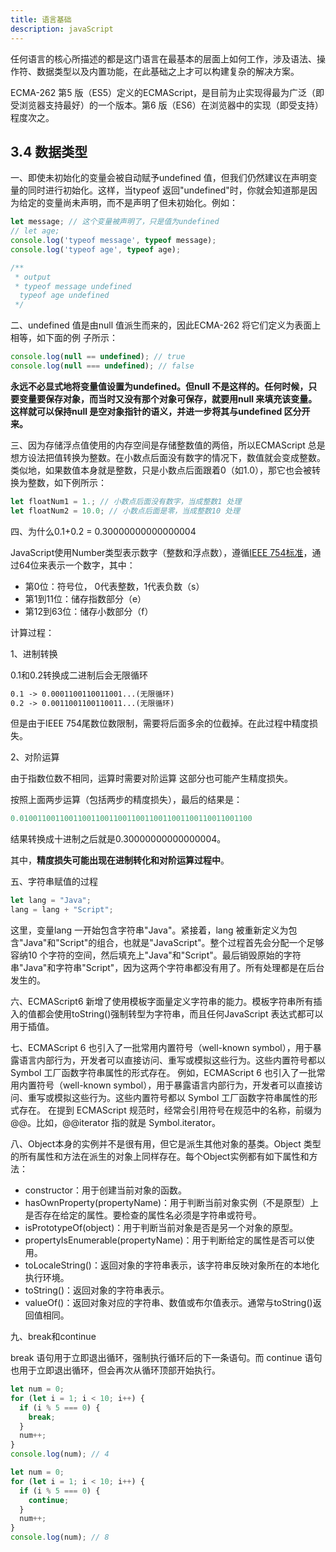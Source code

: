 ```yaml
---
title: 语言基础
description: javaScript
---
```


任何语言的核心所描述的都是这门语言在最基本的层面上如何工作，涉及语法、操作符、数据类型以及内置功能，在此基础之上才可以构建复杂的解决方案。

ECMA-262 第5 版（ES5）定义的ECMAScript，是目前为止实现得最为广泛（即受浏览器支持最好）的一个版本。第6 版（ES6）在浏览器中的实现（即受支持）程度次之。

## 3.4 数据类型

一、即使未初始化的变量会被自动赋予undefined 值，但我们仍然建议在声明变量的同时进行初始化。这样，当typeof 返回"undefined"时，你就会知道那是因为给定的变量尚未声明，而不是声明了但未初始化。例如：

```javascript
let message; // 这个变量被声明了，只是值为undefined
// let age;
console.log('typeof message', typeof message);
console.log('typeof age', typeof age);

/**
 * output
 * typeof message undefined
  typeof age undefined
 */
```

二、undefined 值是由null 值派生而来的，因此ECMA-262 将它们定义为表面上相等，如下面的例
子所示：

```js
console.log(null == undefined); // true
console.log(null === undefined); // false
```

**永远不必显式地将变量值设置为undefined。但null 不是这样的。任何时候，只要变量要保存对象，而当时又没有那个对象可保存，就要用null 来填充该变量。这样就可以保持null 是空对象指针的语义，并进一步将其与undefined 区分开来。**

三、因为存储浮点值使用的内存空间是存储整数值的两倍，所以ECMAScript 总是想方设法把值转换为整数。在小数点后面没有数字的情况下，数值就会变成整数。类似地，如果数值本身就是整数，只是小数点后面跟着0（如1.0），那它也会被转换为整数，如下例所示：

```js
let floatNum1 = 1.; // 小数点后面没有数字，当成整数1 处理
let floatNum2 = 10.0; // 小数点后面是零，当成整数10 处理
```

四、为什么0.1+0.2 = 0.30000000000000004

JavaScript使用Number类型表示数字（整数和浮点数），遵循[IEEE 754标准](https://zh.wikipedia.org/wiki/IEEE_754)，通过64位来表示一个数字，其中：

* 第0位：符号位， 0代表整数，1代表负数（s）
* 第1到11位：储存指数部分（e）
* 第12到63位：储存小数部分（f）

计算过程：

1、进制转换

0.1和0.2转换成二进制后会无限循环

```md
0.1 -> 0.0001100110011001...(无限循环)
0.2 -> 0.0011001100110011...(无限循环)
```

但是由于IEEE 754尾数位数限制，需要将后面多余的位截掉。在此过程中精度损失。

2、对阶运算

由于指数位数不相同，运算时需要对阶运算 这部分也可能产生精度损失。

按照上面两步运算（包括两步的精度损失），最后的结果是：

```js
0.0100110011001100110011001100110011001100110011001100 
```

结果转换成十进制之后就是0.30000000000000004。

其中，**精度损失可能出现在进制转化和对阶运算过程中**。

五、字符串赋值的过程

```js
let lang = "Java";
lang = lang + "Script";
```

这里，变量lang 一开始包含字符串"Java"。紧接着，lang 被重新定义为包含"Java"和"Script"的组合，也就是"JavaScript"。整个过程首先会分配一个足够容纳10 个字符的空间，然后填充上"Java"和"Script"。最后销毁原始的字符串"Java"和字符串"Script"，因为这两个字符串都没有用了。所有处理都是在后台发生的。

六、ECMAScript6 新增了使用模板字面量定义字符串的能力。模板字符串所有插入的值都会使用toString()强制转型为字符串，而且任何JavaScript 表达式都可以用于插值。

七、ECMAScript 6 也引入了一批常用内置符号（well-known symbol），用于暴露语言内部行为，开发者可以直接访问、重写或模拟这些行为。这些内置符号都以 Symbol 工厂函数字符串属性的形式存在。
例如，ECMAScript 6 也引入了一批常用内置符号（well-known symbol），用于暴露语言内部行为，开发者可以直接访问、重写或模拟这些行为。这些内置符号都以 Symbol 工厂函数字符串属性的形式存在。
在提到 ECMAScript 规范时，经常会引用符号在规范中的名称，前缀为@@。比如，@@iterator 指的就是 Symbol.iterator。

八、Object本身的实例并不是很有用，但它是派生其他对象的基类。Object 类型的所有属性和方法在派生的对象上同样存在。每个Object实例都有如下属性和方法：

* constructor：用于创建当前对象的函数。
* hasOwnProperty(propertyName)：用于判断当前对象实例（不是原型）上是否存在给定的属性。要检查的属性名必须是字符串或符号。
* isPrototypeOf(object)：用于判断当前对象是否是另一个对象的原型。
* propertyIsEnumerable(propertyName)：用于判断给定的属性是否可以使用。
* toLocaleString()：返回对象的字符串表示，该字符串反映对象所在的本地化执行环境。
* toString()：返回对象的字符串表示。
* valueOf()：返回对象对应的字符串、数值或布尔值表示。通常与toString()返回值相同。

九、break和continue

break 语句用于立即退出循环，强制执行循环后的下一条语句。而 continue 语句也用于立即退出循环，但会再次从循环顶部开始执行。

```js
let num = 0;
for (let i = 1; i < 10; i++) {
  if (i % 5 === 0) {
    break;
  }
  num++;
}
console.log(num); // 4

let num = 0;
for (let i = 1; i < 10; i++) {
  if (i % 5 === 0) {
    continue;
  }
  num++;
}
console.log(num); // 8
```
